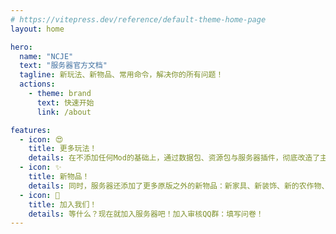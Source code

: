 ```yaml
---
# https://vitepress.dev/reference/default-theme-home-page
layout: home

hero:
  name: "NCJE"
  text: "服务器官方文档"
  tagline: 新玩法、新物品、常用命令，解决你的所有问题！
  actions:
    - theme: brand
      text: 快速开始
      link: /about

features:
  - icon: 😍
    title: 更多玩法！
    details: 在不添加任何Mod的基础上，通过数据包、资源包与服务器插件，彻底改造了主世界，还有独立的空岛生存与单方块生存！
  - icon: ✨
    title: 新物品！
    details: 同时，服务器还添加了更多原版之外的新物品：新家具、新装饰、新的农作物、新的鱼类......更多内容持续更新中！
  - icon: 🐧
    title: 加入我们！
    details: 等什么？现在就加入服务器吧！加入审核QQ群：填写问卷！
---
```


